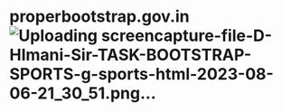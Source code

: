 # properbootstrap.gov.in![Uploading screencapture-file-D-HImani-Sir-TASK-BOOTSTRAP-SPORTS-g-sports-html-2023-08-06-21_30_51.png…]()
